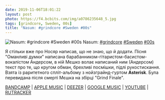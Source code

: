 ```yaml
---
date: 2019-11-06T18:01:22
layout: post
photo: https://f4.bcbits.com/img/a0786235648_5.jpg
tags: [grindcore, Sweden, 00s]
title: "Nasum: #grindcore #Sweden #00s"
---
```

![Nasum: #grindcore #Sweden #00s](https://f4.bcbits.com/img/a0786235648_5.jpg)
Nasum: [#grindcore](/tags/#grindcore) [#Sweden](/tags/#Sweden) [#00s](/tags/#00s)

Я стільки вже про Носяр написав, що не знаю, що й додати. Пісня &quot;Оманливі думки&quot; написана барабанником-гітаристом-басистом-вокалістом Андерсом, в ній Мєшко волає написаний ним (Андерсом) текст про те, що кругом обман, брехливі посмішки, підлі рукостискання. Взята із раритетного спліт-альбому з нойзграйнд-гуртом **Asterisk**. Була перевидана після смерті Мєшка на збірці &quot;Grind Finale&quot;.

[BANDCAMP](https://nasum.bandcamp.com/album/grind-finale) \| [APPLE MUSIC](https://music.apple.com/album/grind-finale/120316276) \| [DEEZER](https://www.deezer.com/album/1004095?utm_source=deezer&amp;utm_content=album-1004095&amp;utm_term=1601611822_1573055988&amp;utm_medium=web) \| [GOOGLE MUSIC](https://play.google.com/music/m/Bfvgi4hckp7f2f5wkriu62hhwta?t=Grind_Finale_-_Nasum) \| [YOUTUBE](https://www.youtube.com/playlist?list=PLD618543A87D9C8F2) \| [RUTRACKER](https://rutracker.org/forum/viewtopic.php?t=3566713)
